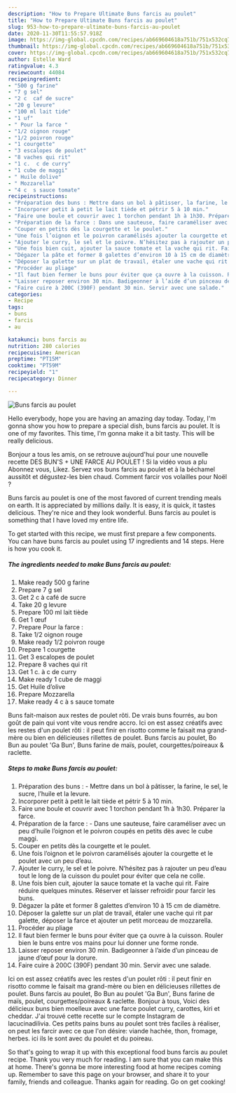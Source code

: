 ```yaml
---
description: "How to Prepare Ultimate Buns farcis au poulet"
title: "How to Prepare Ultimate Buns farcis au poulet"
slug: 953-how-to-prepare-ultimate-buns-farcis-au-poulet
date: 2020-11-30T11:55:57.918Z
image: https://img-global.cpcdn.com/recipes/ab669604618a751b/751x532cq70/buns-farcis-au-poulet-photo-principale-de-la-recette.jpg
thumbnail: https://img-global.cpcdn.com/recipes/ab669604618a751b/751x532cq70/buns-farcis-au-poulet-photo-principale-de-la-recette.jpg
cover: https://img-global.cpcdn.com/recipes/ab669604618a751b/751x532cq70/buns-farcis-au-poulet-photo-principale-de-la-recette.jpg
author: Estelle Ward
ratingvalue: 4.3
reviewcount: 44084
recipeingredient:
- "500 g farine"
- "7 g sel"
- "2 c  caf de sucre"
- "20 g levure"
- "100 ml lait tide"
- "1 uf"
- " Pour la farce "
- "1/2 oignon rouge"
- "1/2 poivron rouge"
- "1 courgette"
- "3 escalopes de poulet"
- "8 vaches qui rit"
- "1 c.  c de curry"
- "1 cube de maggi"
- " Huile dolive"
- " Mozzarella"
- "4 c  s sauce tomate"
recipeinstructions:
- "Préparation des buns : Mettre dans un bol à pâtisser, la farine, le sel, le sucre, l’huile et la levure."
- "Incorporer petit à petit le lait tiède et pétrir 5 à 10 min."
- "Faire une boule et couvrir avec 1 torchon pendant 1h à 1h30. Préparer la farce."
- "Préparation de la farce : Dans une sauteuse, faire caraméliser avec un peu d’huile l’oignon et le poivron coupés en petits dès avec le cube maggi."
- "Couper en petits dès la courgette et le poulet."
- "Une fois l’oignon et le poivron caramélisés ajouter la courgette et le poulet avec un peu d’eau."
- "Ajouter le curry, le sel et le poivre. N’hésitez pas à rajouter un peu d’eau tout le long de la cuisson du poulet pour éviter que cela ne colle."
- "Une fois bien cuit, ajouter la sauce tomate et la vache qui rit. Faire réduire quelques minutes. Réserver et laisser refroidir pour farcir les buns."
- "Dégazer la pâte et former 8 galettes d’environ 10 à 15 cm de diamètre."
- "Déposer la galette sur un plat de travail, étaler une vache qui rit par galette, déposer la farce et ajouter un petit morceau de mozzarella."
- "Procéder au pliage"
- "Il faut bien fermer le buns pour éviter que ça ouvre à la cuisson. Rouler bien le buns entre vos mains pour lui donner une forme ronde."
- "Laisser reposer environ 30 min. Badigeonner à l’aide d’un pinceau de jaune d’œuf pour la dorure."
- "Faire cuire à 200C (390F) pendant 30 min. Servir avec une salade."
categories:
- Recipe
tags:
- buns
- farcis
- au

katakunci: buns farcis au 
nutrition: 280 calories
recipecuisine: American
preptime: "PT15M"
cooktime: "PT59M"
recipeyield: "1"
recipecategory: Dinner

---
```



![Buns farcis au poulet](https://img-global.cpcdn.com/recipes/ab669604618a751b/751x532cq70/buns-farcis-au-poulet-photo-principale-de-la-recette.jpg)

Hello everybody, hope you are having an amazing day today. Today, I'm gonna show you how to prepare a special dish, buns farcis au poulet. It is one of my favorites. This time, I'm gonna make it a bit tasty. This will be really delicious.

Bonjour a tous les amis, on se retrouve aujourd&#39;hui pour une nouvelle recette DES BUN&#39;S + UNE FARCE AU POULET ! Si la vidéo vous a plu Abonnez vous, Likez. Servez vos buns farcis au poulet et à la béchamel aussitôt et dégustez-les bien chaud. Comment farcir vos volailles pour Noël ?

Buns farcis au poulet is one of the most favored of current trending meals on earth. It is appreciated by millions daily. It is easy, it is quick, it tastes delicious. They're nice and they look wonderful. Buns farcis au poulet is something that I have loved my entire life.


To get started with this recipe, we must first prepare a few components. You can have buns farcis au poulet using 17 ingredients and 14 steps. Here is how you cook it.

<!--inarticleads1-->

##### The ingredients needed to make Buns farcis au poulet:

1. Make ready 500 g farine
1. Prepare 7 g sel
1. Get 2 c à café de sucre
1. Take 20 g levure
1. Prepare 100 ml lait tiède
1. Get 1 œuf
1. Prepare  Pour la farce :
1. Take 1/2 oignon rouge
1. Make ready 1/2 poivron rouge
1. Prepare 1 courgette
1. Get 3 escalopes de poulet
1. Prepare 8 vaches qui rit
1. Get 1 c. à c de curry
1. Make ready 1 cube de maggi
1. Get  Huile d’olive
1. Prepare  Mozzarella
1. Make ready 4 c à s sauce tomate


Buns fait-maison aux restes de poulet rôti. De vrais buns fourrés, au bon goût de pain qui vont vite vous rendre accro. Ici on est assez créatifs avec les restes d&#39;un poulet rôti : il peut finir en risotto comme le faisait ma grand-mère ou bien en délicieuses rillettes de poulet. Buns farcis au poulet, Bo Bun au poulet &#39;Ga Bun&#39;, Buns farine de maïs, poulet, courgettes/poireaux &amp; raclette. 

<!--inarticleads2-->

##### Steps to make Buns farcis au poulet:

1. Préparation des buns : - Mettre dans un bol à pâtisser, la farine, le sel, le sucre, l’huile et la levure.
1. Incorporer petit à petit le lait tiède et pétrir 5 à 10 min.
1. Faire une boule et couvrir avec 1 torchon pendant 1h à 1h30. Préparer la farce.
1. Préparation de la farce : - Dans une sauteuse, faire caraméliser avec un peu d’huile l’oignon et le poivron coupés en petits dès avec le cube maggi.
1. Couper en petits dès la courgette et le poulet.
1. Une fois l’oignon et le poivron caramélisés ajouter la courgette et le poulet avec un peu d’eau.
1. Ajouter le curry, le sel et le poivre. N’hésitez pas à rajouter un peu d’eau tout le long de la cuisson du poulet pour éviter que cela ne colle.
1. Une fois bien cuit, ajouter la sauce tomate et la vache qui rit. Faire réduire quelques minutes. Réserver et laisser refroidir pour farcir les buns.
1. Dégazer la pâte et former 8 galettes d’environ 10 à 15 cm de diamètre.
1. Déposer la galette sur un plat de travail, étaler une vache qui rit par galette, déposer la farce et ajouter un petit morceau de mozzarella.
1. Procéder au pliage
1. Il faut bien fermer le buns pour éviter que ça ouvre à la cuisson. Rouler bien le buns entre vos mains pour lui donner une forme ronde.
1. Laisser reposer environ 30 min. Badigeonner à l’aide d’un pinceau de jaune d’œuf pour la dorure.
1. Faire cuire à 200C (390F) pendant 30 min. Servir avec une salade.


Ici on est assez créatifs avec les restes d&#39;un poulet rôti : il peut finir en risotto comme le faisait ma grand-mère ou bien en délicieuses rillettes de poulet. Buns farcis au poulet, Bo Bun au poulet &#39;Ga Bun&#39;, Buns farine de maïs, poulet, courgettes/poireaux &amp; raclette. Bonjour à tous, Voici des délicieux buns bien moelleux avec une farce poulet curry, carottes, kiri et cheddar. J&#39;ai trouvé cette recette sur le compte Instagram de lacucinadilivia. Ces petits pains buns au poulet sont très faciles à réaliser, on peut les farcir avec ce que l&#39;on désire: viande hachée, thon, fromage, herbes. ici ils le sont avec du poulet et du poireau. 

So that's going to wrap it up with this exceptional food buns farcis au poulet recipe. Thank you very much for reading. I am sure that you can make this at home. There's gonna be more interesting food at home recipes coming up. Remember to save this page on your browser, and share it to your family, friends and colleague. Thanks again for reading. Go on get cooking!
